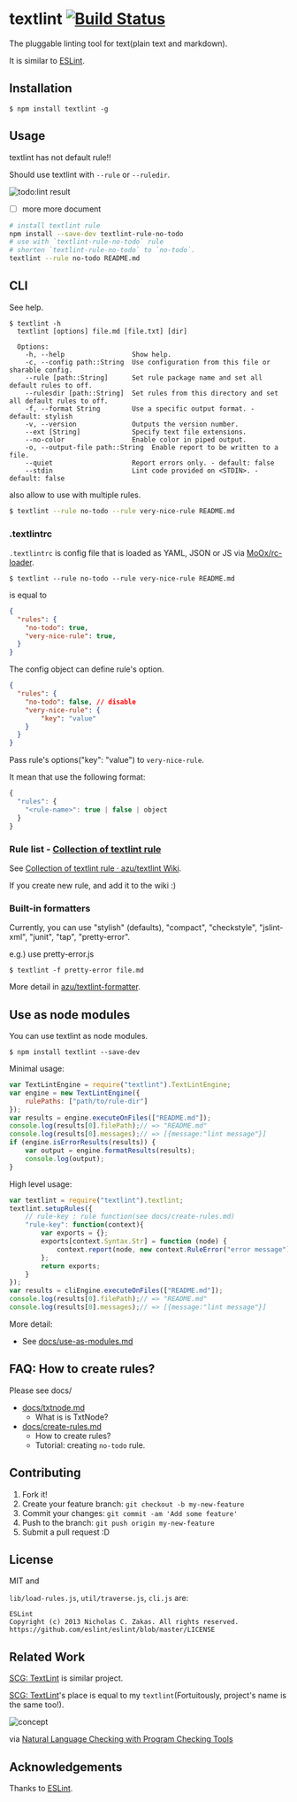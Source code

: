 # textlint [![Build Status](https://travis-ci.org/azu/textlint.svg)](https://travis-ci.org/azu/textlint)

The pluggable linting tool for text(plain text and markdown).

It is similar to [ESLint](http://eslint.org/ "ESLint").

## Installation

```
$ npm install textlint -g
```

## Usage

textlint has not default rule!!

Should use textlint with `--rule` or `--ruledir`.

![todo:lint result](http://monosnap.com/image/9FeIQr95kXjGPWFjZFRq6ZFG16YscF.png)

- [ ]  more more document


```sh
# install textlint rule
npm install --save-dev textlint-rule-no-todo
# use with `textlint-rule-no-todo` rule
# shorten `textlint-rule-no-todo` to `no-todo`.
textlint --rule no-todo README.md
```

## CLI

See help.

```
$ textlint -h
  textlint [options] file.md [file.txt] [dir]
  
  Options:
    -h, --help                 Show help.
    -c, --config path::String  Use configuration from this file or sharable config.
    --rule [path::String]      Set rule package name and set all default rules to off.
    --rulesdir [path::String]  Set rules from this directory and set all default rules to off.
    -f, --format String        Use a specific output format. - default: stylish
    -v, --version              Outputs the version number.
    --ext [String]             Specify text file extensions.
    --no-color                 Enable color in piped output.
    -o, --output-file path::String  Enable report to be written to a file.
    --quiet                    Report errors only. - default: false
    --stdin                    Lint code provided on <STDIN>. - default: false
```

also allow to use with multiple rules.

```sh
$ textlint --rule no-todo --rule very-nice-rule README.md
```

### .textlintrc

`.textlintrc` is config file that is loaded as YAML, JSON or JS via [MoOx/rc-loader](https://github.com/MoOx/rc-loader "MoOx/rc-loader").

```
$ textlint --rule no-todo --rule very-nice-rule README.md
```

is equal to

```json
{
  "rules": {
    "no-todo": true,
    "very-nice-rule": true,
  }
}
```

The config object can define rule's option.

```json
{
  "rules": {
    "no-todo": false, // disable
    "very-nice-rule": {
        "key": "value"
    }
  }
}
```

Pass rule's options("key": "value") to `very-nice-rule`.

It mean that use the following format:

```js
{
  "rules": {
    "<rule-name>": true | false | object
  }
}
```

### Rule list - [Collection of textlint rule](https://github.com/azu/textlint/wiki/Collection-of-textlint-rule "Collection of textlint rule · azu/textlint Wiki")

See [Collection of textlint rule · azu/textlint Wiki](https://github.com/azu/textlint/wiki/Collection-of-textlint-rule "Collection of textlint rule · azu/textlint Wiki").

If you create new rule, and add it to the wiki :)

### Built-in formatters

Currently, you can use "stylish" (defaults), "compact", "checkstyle", "jslint-xml", "junit", "tap", "pretty-error".

e.g.) use pretty-error.js

```
$ textlint -f pretty-error file.md
```

More detail in [azu/textlint-formatter](https://github.com/azu/textlint-formatter "azu/textlint-formatter").

## Use as node modules

You can use textlint as node modules.

```
$ npm install textlint --save-dev
```

Minimal usage:

```js
var TextLintEngine = require("textlint").TextLintEngine;
var engine = new TextLintEngine({
    rulePaths: ["path/to/rule-dir"]
});
var results = engine.executeOnFiles(["README.md"]);
console.log(results[0].filePath);// => "README.md"
console.log(results[0].messages);// => [{message:"lint message"}]
if (engine.isErrorResults(results)) {
    var output = engine.formatResults(results);
    console.log(output);
}
```

High level usage:

```js
var textlint = require("textlint").textlint;
textlint.setupRules({
    // rule-key : rule function(see docs/create-rules.md)
    "rule-key": function(context){
        var exports = {};
        exports[context.Syntax.Str] = function (node) {
            context.report(node, new context.RuleError("error message"));
        };
        return exports;
    }
});
var results = cliEngine.executeOnFiles(["README.md"]);
console.log(results[0].filePath);// => "README.md"
console.log(results[0].messages);// => [{message:"lint message"}]
```

More detail:

- See [docs/use-as-modules.md](docs/use-as-modules.md)

## FAQ: How to create rules?

Please see docs/

- [docs/txtnode.md](docs/txtnode.md)
    - What is is TxtNode?
- [docs/create-rules.md](docs/create-rules.md)
    - How to create rules?
    - Tutorial: creating `no-todo` rule.

## Contributing

1. Fork it!
2. Create your feature branch: `git checkout -b my-new-feature`
3. Commit your changes: `git commit -am 'Add some feature'`
4. Push to the branch: `git push origin my-new-feature`
5. Submit a pull request :D

## License

MIT and

`lib/load-rules.js`, `util/traverse.js`, `cli.js`  are:

    ESLint
    Copyright (c) 2013 Nicholas C. Zakas. All rights reserved.
    https://github.com/eslint/eslint/blob/master/LICENSE

## Related Work

[SCG: TextLint](http://scg.unibe.ch/research/textlint "SCG: TextLint") is similar project.

[SCG: TextLint](http://scg.unibe.ch/research/textlint "SCG: TextLint")'s place is equal to my `textlint`(Fortuitously, project's name is the same too!).

![concept](http://monosnap.com/image/Gr9CGbkSjl1FXEL0LIWzNDAj3c24JT.png)

via [Natural Language Checking with Program Checking Tools](http://www.slideshare.net/renggli/text-lint "Natural Language Checking with Program Checking Tools")

## Acknowledgements

Thanks to [ESLint](http://eslint.org/ "ESLint").
